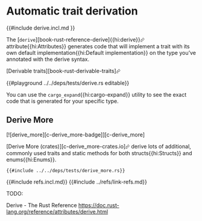 # Automatic trait derivation

{{#include derive.incl.md }}

The [`derive`][book-rust-reference-derive]{{hi:derive}}⮳ attribute{{hi:Attributes}} generates code that will implement a trait with its own default implementation{{hi:Default implementation}} on the type you’ve annotated with the derive syntax.

[Derivable traits][book-rust-derivable-traits]⮳

{{#playground ../../deps/tests/derive.rs editable}}

You can use the `cargo_expand`{{hi:cargo-expand}} utility to see the exact code that is generated for your specific type.

## Derive More

[![derive_more][c-derive_more-badge]][c-derive_more]

[Derive More (crates)][c-derive_more-crates.io]⮳ derive lots of additional, commonly used traits and static methods for both structs{{hi:Structs}} and enums{{hi:Enums}}.

```rust,editable,noplayground
{{#include ../../deps/tests/derive_more.rs}}
```

{{#include refs.incl.md}}
{{#include ../refs/link-refs.md}}
<div class="hidden">
TODO:

Derive - The Rust Reference
<https://doc.rust-lang.org/reference/attributes/derive.html>
</div>
